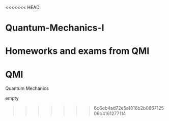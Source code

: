<<<<<<< HEAD
# Quantum-Mechanics-I
Homeworks and exams from QMI
=======
# QMI
Quantum Mechanics

empty
>>>>>>> 6d6eb4ad72e5a1816b2b086712506b4161277114

